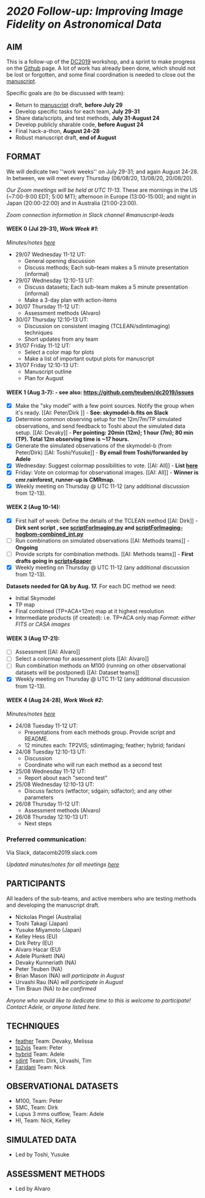# *2020 Follow-up: Improving Image Fidelity on Astronomical Data*

## AIM

This is a follow-up of the
[DC2019](https://www.lorentzcenter.nl/lc/web/2019/1179/info.php3?wsid=1179&venue=Oort)
workshop, and a sprint to make progress on the [Github](https://github.com/teuben/dc2019) page.
A lot of work has already been done, which should not be lost or forgotten, and some final coordination is needed to close out the [manuscript](https://www.overleaf.com/project/5d829641216025000191a049).

Specific goals are (to be discussed with team):
* Return to [manuscript](https://www.overleaf.com/project/5d829641216025000191a049) draft, **before July 29**
* Develop specific tasks for each team, **July 29-31** 
* Share data/scripts, and test methods, **July 31-August 24**
* Develop publicly sharable code, **before August 24**
* Final hack-a-thon, **August 24-28**
* Robust manuscript draft, **end of August**

## FORMAT

We will dedicate two ''work weeks'' on July 29-31; and again August 24-28.  In between, we will meet every Thursday (06/08/20, 13/08/20, 20/08/20).

*Our Zoom meetings will be held at UTC 11-13.*  These are mornings in the US (~7:00-9:00 EDT; 5:00 MT); afternoon in Europe (13:00-15:00); and night in Japan (20:00-22:00) and in Australia (21:00-23:00).  

*Zoom connection information in Slack channel #manuscript-leads*

#### WEEK 0 (Jul 29-31), *Work Week #1*: 

*Minutes/notes [here](https://docs.google.com/document/d/1E_PnQzwuBf5Fm1itBsQCfwFL0j3hWvCP9NvD3hRsvD4/edit?usp=sharing)*

* 29/07 Wednesday 11-12 UT: 
    * General opening discussion
    * Discuss methods; Each sub-team makes a 5 minute presentation (informal)
* 29/07 Wednesday 12:10-13 UT: 
    * Discuss datasets; Each sub-team makes a 5 minute presentation (informal)
    * Make a 3-day plan with action-items
* 30/07 Thursday 11-12 UT: 
    * Assessment methods (Alvaro)
* 30/07 Thursday 12:10-13 UT: 
    * Discussion on consistent imaging (TCLEAN/sdintimaging) techniques
    * Short updates from any team
* 31/07 Friday 11-12 UT: 
    * Select a color map for plots
    * Make a list of important output plots for manuscript
* 31/07 Friday 12:10-13 UT: 
    * Manuscript outline
    * Plan for August

#### WEEK 1 (Aug 3-7):  - see also:  https://github.com/teuben/dc2019/issues

- [x]  Make the "sky model" with a few point sources.  Notify the group when it's ready. [[AI: Peter/Dirk ]] - **See: skymodel-b.fits on Slack**
- [x]  Determine common observing setup for the 12m/7m/TP simulated observations, and send feedback to Toshi about the simulated data setup. [[AI: Devaky]] - **Per pointing: 20min (12m); 1 hour (7m); 80 min (TP).  Total 12m observing time is ~17 hours.**
- [x]  Generate the simulated observations of the skymodel-b (from Peter/Dirk) [[AI: Toshi/Yusuke]] - **By email from Toshi/forwarded by Adele**
- [x]  Wednesday: Suggest colormap possibilities to vote. [[AI: All]] - **List [here](https://datacomb2019.slack.com/archives/CP6QCUPKQ/p1596583510149600)**
- [x]  Friday: Vote on colormap for observational images.  [[AI: All]] - **Winner is cmr.rainforest, runner-up is CMRmap.**
- [x]  Weekly meeting on Thursday @ UTC 11-12 (any additional discussion from 12-13).

#### WEEK 2 (Aug 10-14):

- [x]  First half of week: Define the details of the TCLEAN method [[AI: Dirk]] - **Dirk sent script , see [scriptForImaging.py](https://github.com/teuben/dc2019/blob/master/scripts4paper/scriptForImaging.py) and [scriptForImaging-hogbom-combined_int.py](https://github.com/teuben/dc2019/blob/master/scripts4paper/scriptForImaging-hogbom-combined_int.py)**
- [ ]  Run combinations on simulated observations [[AI: Methods teams]] - **Ongoing**
- [ ]  Provide scripts for combination methods.  [[AI: Methods teams]] - **First drafts going in [scripts4paper](https://github.com/teuben/dc2019/blob/master/scripts4paper)**
- [x]  Weekly meeting on Thursday @ UTC 11-12 (any additional discussion from 12-13).

**Datasets needed for QA by Aug. 17.** For each DC method we need:
* Initial Skymodel
* TP map
* Final combined (TP+ACA+12m) map at it highest resolution
* Intermediate products (if created): i.e. TP+ACA only map
*Format: either FITS or CASA images*

#### WEEK 3 (Aug 17-21):

- [ ]  Assessment [[AI: Alvaro]] 
- [ ]  Select a colormap for assessment plots [[AI: Alvaro]]
- [ ]  Run combination methods on M100 (running on other observational datasets will be postponed) [[AI: Dataset teams]] 
- [x]  Weekly meeting on Thursday @ UTC 11-12 (any additional discussion from 12-13).

#### WEEK 4 (Aug 24-28), *Work Week #2*:

*Minutes/notes [here](https://docs.google.com/document/d/1E_PnQzwuBf5Fm1itBsQCfwFL0j3hWvCP9NvD3hRsvD4/edit?usp=sharing)*

* 24/08 Tuesday 11-12 UT: 
    * Presentations from each methods group.  Provide script and README.
    * 12 minutes each: TP2VIS; sdintimaging; feather; hybrid; faridani
* 24/08 Tuesday 12:10-13 UT: 
    * Discussion
    * Coordinate who will run each method as a second test
* 25/08 Wednesday 11-12 UT: 
    * Report about each "second test"
* 25/08 Wednesday 12:10-13 UT: 
    * Discuss factors (wtfactor; sdgain; sdfactor); and any other parameters
* 26/08 Thursday 11-12 UT: 
    * Assessment methods (Alvaro)
* 26/08 Thursday 12:10-13 UT: 
    * Next steps


### Preferred communication:

Via Slack, datacomb2019.slack.com

*Updated minutes/notes for all meetings [here](https://docs.google.com/document/d/1E_PnQzwuBf5Fm1itBsQCfwFL0j3hWvCP9NvD3hRsvD4/edit?usp=sharing)*

## PARTICIPANTS

All leaders of the sub-teams, and active members who are testing methods and developing the manuscript draft.  

* Nickolas Pingel (Australia) 
* Toshi Takagi (Japan)
* Yusuke Miyamoto (Japan)
* Kelley Hess (EU)
* Dirk Petry (EU) 
* Alvaro Hacar (EU) 
* Adele Plunkett (NA) 
* Devaky Kunneriath (NA)
* Peter Teuben (NA) 
* Brian Mason (NA) *will participate in August*
* Urvashi Rau (NA) *will participate in August*
* Tim Braun (NA) *to be confirmed*

*Anyone who would like to dedicate time to this is welcome to participate!  Contact Adele, or anyone listed here.*


## TECHNIQUES

   * [feather](https://casa.nrao.edu/casadocs/casa-5.4.1/image-combination/feather) Team: Devaky, Melissa
   * [tp2vis](https://github.com/tp2vis/distribute) Team: Peter
   * [hybrid](https://sites.google.com/site/jenskauffmann/research-notes/adding-zero-spa) Team: Adele
   * [sdint](https://github.com/urvashirau/WidebandSDINT) Team: Dirk, Urvashi, Tim
   * [Faridani](https://arxiv.org/pdf/1709.09365.pdf) Team: Nick

## OBSERVATIONAL DATASETS
   * M100, Team: Peter
   * SMC, Team: Dirk
   * Lupus 3 mms outflow, Team: Adele
   * HI, Team: Nick, Kelley

## SIMULATED DATA
   * Led by Toshi, Yusuke
   
## ASSESSMENT METHODS
   * Led by Alvaro
